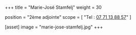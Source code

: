 +++
title = "Marie-José Stamfelj"
weight = 30

position = "2ème adjointe"
scope = [
  "Tel : <a href='tel:07 71 13 88 57‬‬'>07 71 13 88 57‬‬</a>"
]

[asset]
  image = "marie-jose-stamfelj.jpg"
+++
